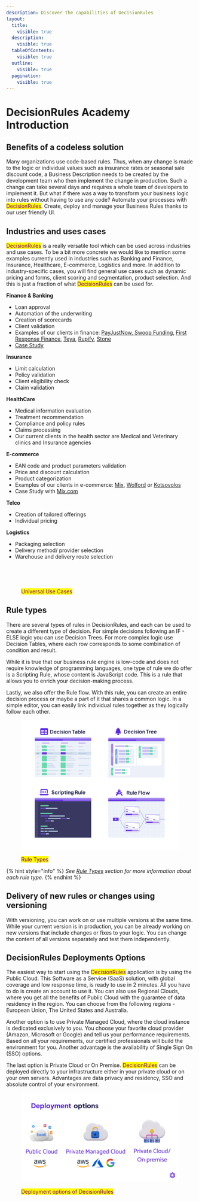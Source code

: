 ```yaml
---
description: Discover the capabilities of DecisionRules
layout:
  title:
    visible: true
  description:
    visible: true
  tableOfContents:
    visible: true
  outline:
    visible: true
  pagination:
    visible: true
---
```


# DecisionRules Academy Introduction

## Benefits of a codeless solution

Many organizations use code-based rules. Thus, when any change is made to the logic or individual values such as insurance rates or seasonal sale discount code, a Business Description needs to be created by the development team who then implement the change in production. Such a change can take several days and requires a whole team of developers to implement it. But what if there was a way to transform your business logic into rules without having to use any code? Automate your processes with <mark style="color:purple;">DecisionRules</mark>. Create, deploy and manage your Business Rules thanks to our user friendly UI.

## Industries and uses cases

<mark style="color:purple;">DecisionRules</mark> is a really versatile tool which can be used across industries and use cases. To be a bit more concrete we would like to mention some examples currently used in industries such as Banking and Finance, Insurance, Healthcare, E-commerce, Logistics and more. In addition to industry-specific cases, you will find general use cases such as dynamic pricing and forms, client scoring and segmentation, product selection. And this is just a fraction of what <mark style="color:purple;">DecisionRules</mark> can be used for.



**Finance & Banking**

* Loan approval
* Automation of the underwriting
* Creation of scorecards
* Client validation
* Examples of our clients in finance: [PayJustNow](https://payjustnow.com/),[ Swoop Funding](https://swoopfunding.com/), [First Response Finance](https://www.firstresponsefinance.co.uk/), [Teya](https://teya.com/cz/home), [Rupify](https://www.rupifi.com/), [Stone](https://www.stone.com.br/)
* [Case Study](https://www.decisionrules.io/articles/using-decision-rules-for-lending-financial-services)

**Insurance**

* Limit calculation
* Policy validation
* Client eligibility check
* Claim validation

**HealthCare**

* Medical information evaluation
* Treatment recommendation
* Compliance and policy rules
* Claims processing
* Our current clients in the health sector are Medical and Veterinary clinics and Insurance agencies&#x20;

**E-commerce**

* EAN code and product parameters validation
* Price and discount calculation
* Product categorization
* Examples of our clients in e-commerce: [Mix](https://mix.co.uk/), [Wolford](https://www.wolfordshop.cz/) or [Kotsovolos](https://www.kotsovolos.gr/)
* Case Study with [Mix.com](https://www.decisionrules.io/articles/clients-case-study-e-commerce)

**Telco**

* Creation of tailored offerings
* Individual pricing

**Logistics**

* Packaging selection
* Delivery method/ provider selection
* Warehouse and delivery route selection

<figure><img src="https://lh7-us.googleusercontent.com/q8J5gYu2S_c-4DApTWQeGVak97W-VgWa5ugMOvsg3JZgsLgrGECAl2fqM4zfgfJisaMyaeGLa8d6_G1gsWbGkux9kVw8FBrC-kYsHygYHtsngb8lzj9la2z2FGu905uCsWP9dEJUovAVP3jG1-P8tEs" alt=""><figcaption></figcaption></figure>

<figure><img src="https://lh7-us.googleusercontent.com/vIOcaUNZlQQP5e7qBoTLWjh_j5rTLfK28G_lxDyXkpth24jHS2EcAGqR9TFEVNAVrqBgpUNY9SoWidU-m61HFGCPzZlknEdSfWDViCvOpbWkRtUnIDA-ezuAfIFpSNCGANfZMlpS0hgg4KjpeZ3bRyw" alt=""><figcaption><p><mark style="color:purple;">Universal Use Cases</mark></p></figcaption></figure>

## Rule types

There are several types of rules in DecisionRules, and each can be used to create a different type of decision. For simple decisions following an IF - ELSE logic you can use Decision Trees. For more complex logic use Decision Tables, where each row corresponds to some combination of condition and result.

While it is true that our business rule engine is low-code and does not require knowledge of programming languages, one type of rule we do offer is a Scripting Rule, whose content is JavaScript code. This is a rule that allows you to enrich your decision-making process.

Lastly, we also offer the Rule flow. With this rule, you can create an entire decision process or maybe a part of it that shares a common logic. In a simple editor, you can easily link individual rules together as they logically follow each other.

<figure><img src=".gitbook/assets/Travel Insurance app.png" alt=""><figcaption><p><mark style="color:purple;">Rule Types</mark></p></figcaption></figure>

{% hint style="info" %}
_See_ [_Rule Types_](broken-reference) _section for more information about each rule type._
{% endhint %}

## Delivery of new rules or changes using versioning

With versioning, you can work on or use multiple versions at the same time. While your current version is in production, you can be already working on new versions that include changes or fixes to your logic. You can change the content of all versions separately and test them independently.

## DecisionRules Deployments Options

The easiest way to start using the <mark style="color:purple;">DecisionRules</mark> application is by using the Public Cloud. This Software as a Service (SaaS) solution, with global coverage and low response time, is ready to use in 2 minutes. All you have to do is create an account to use it. You can also use Regional Clouds, where you get all the benefits of Public Cloud with the guarantee of data residency in the region. You can choose from the following regions - European Union, The United States and Australia.

Another option is to use Private Managed Cloud, where the cloud instance is dedicated exclusively to you. You choose your favorite cloud provider (Amazon, Microsoft or Google) and tell us your performance requirements. Based on all your requirements, our certified professionals will build the environment for you. Another advantage is the availability of Single Sign On (SSO) options.

The last option is Private Cloud or On Premise. <mark style="color:purple;">DecisionRules</mark> can be deployed directly to your infrastructure either in your private cloud or on your own servers. Advantages are data privacy and residency, SSO and absolute control of your environment.

<figure><img src=".gitbook/assets/Demo Prezentace (2).png" alt=""><figcaption><p><mark style="color:purple;">Deployment options of DecisionRules</mark></p></figcaption></figure>
